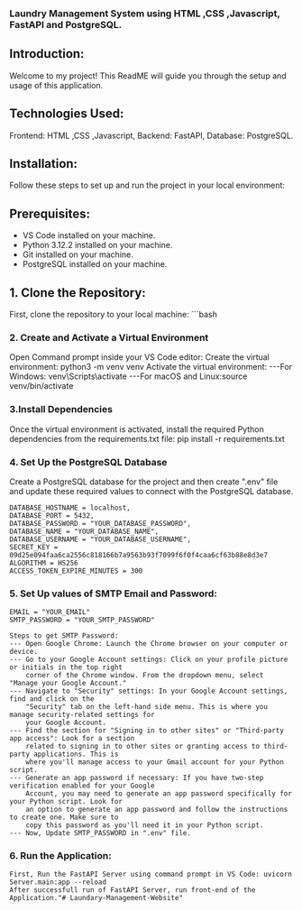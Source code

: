 ### Laundry Management System using HTML ,CSS ,Javascript, FastAPI and PostgreSQL.

## Introduction:
Welcome to my project! This ReadME will guide you through the setup and usage of this application. 

## Technologies Used:
Frontend: HTML ,CSS ,Javascript,
Backend: FastAPI,
Database: PostgreSQL.

## Installation:
Follow these steps to set up and run the project in your local environment:

## Prerequisites:
- VS Code installed on your machine.
- Python 3.12.2 installed on your machine.
- Git installed on your machine.
- PostgreSQL installed on your machine.

## 1. Clone the Repository:
First, clone the repository to your local machine:
    ```bash
    <!-- git clone https://github.com/nehatomar8810/Laundry-Management-Website.git -->

### 2. Create and Activate a Virtual Environment
Open Command prompt inside your VS Code editor:
Create the virtual environment: python3 -m venv venv
Activate the virtual environment: 
    ---For Windows: venv\Scripts\activate
    ---For macOS and Linux:source venv/bin/activate

### 3.Install Dependencies
Once the virtual environment is activated, install the required Python dependencies from 
the requirements.txt file:  pip install -r requirements.txt

### 4. Set Up the PostgreSQL Database
Create a PostgreSQL database for the project and then create ".env" file and update these 
required values to connect with the PostgreSQL database.

    DATABASE_HOSTNAME = localhost,
    DATABASE_PORT = 5432,
    DATABASE_PASSWORD = "YOUR_DATABASE_PASSWORD",
    DATABASE_NAME = "YOUR_DATABASE_NAME",
    DATABASE_USERNAME = "YOUR_DATABASE_USERNAME",
    SECRET_KEY = 09d25e094faa6ca2556c818166b7a9563b93f7099f6f0f4caa6cf63b88e8d3e7
    ALGORITHM = HS256
    ACCESS_TOKEN_EXPIRE_MINUTES = 300

### 5. Set Up values of SMTP Email and Password:
    EMAIL = "YOUR_EMAIL"
    SMTP_PASSWORD = "YOUR_SMTP_PASSWORD"

    Steps to get SMTP Password:
    --- Open Google Chrome: Launch the Chrome browser on your computer or device.
    --- Go to your Google Account settings: Click on your profile picture or initials in the top right 
        corner of the Chrome window. From the dropdown menu, select "Manage your Google Account."
    --- Navigate to "Security" settings: In your Google Account settings, find and click on the 
        "Security" tab on the left-hand side menu. This is where you manage security-related settings for 
        your Google Account.
    --- Find the section for "Signing in to other sites" or "Third-party app access": Look for a section 
        related to signing in to other sites or granting access to third-party applications. This is 
        where you'll manage access to your Gmail account for your Python script.
    --- Generate an app password if necessary: If you have two-step verification enabled for your Google 
        Account, you may need to generate an app password specifically for your Python script. Look for 
        an option to generate an app password and follow the instructions to create one. Make sure to 
        copy this password as you'll need it in your Python script.
    --- Now, Update SMTP_PASSWORD in ".env" file.

### 6. Run the Application:
    First, Run the FastAPI Server using command prompt in VS Code: uvicorn Server.main:app --reload
    After successfull run of FastAPI Server, run front-end of the Application."# Laundary-Management-Website" 
